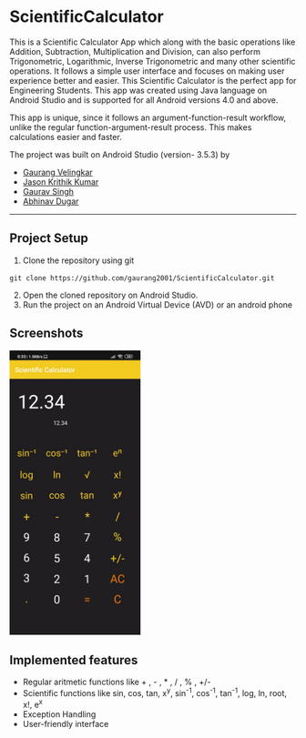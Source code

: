 # ScientificCalculator

This is a Scientific Calculator App which along with the basic operations like Addition, Subtraction, Multiplication and Division, can also perform Trigonometric, Logarithmic, Inverse Trigonometric and many other scientific operations. It follows a simple user interface and focuses on making user experience better and easier. This Scientific Calculator is the perfect app for Engineering Students. This app was created using Java language on Android Studio and is supported for all Android versions 4.0 and above.

This app is unique, since it follows an argument-function-result workflow, unlike the regular function-argument-result process. This makes calculations easier and faster.

The project was built on Android Studio (version- 3.5.3) by
* [Gaurang Velingkar](https://github.com/gaurang2001)
* [Jason Krithik Kumar](https://github.com/jkk2000)
* [Gaurav Singh](https://github.com/gaurav2699)
* [Abhinav Dugar](https://github.com/abhid2001)

---

## Project Setup

 1. Clone the repository using git
```
git clone https://github.com/gaurang2001/ScientificCalculator.git
```

 2. Open the cloned repository on Android Studio.
 3. Run the project on an Android Virtual Device (AVD) or an android phone


## Screenshots

<img src="images/img.jpeg" height="500"></img>

## Implemented features

 * Regular aritmetic functions like + , - , * , / , % , +/-
 * Scientific functions like sin, cos, tan, x<sup>y</sup>, sin<sup>-1</sup>, cos<sup>-1</sup>, tan<sup>-1</sup>, log, ln, root, x!, e<sup>x</sup>
 * Exception Handling
 * User-friendly interface
